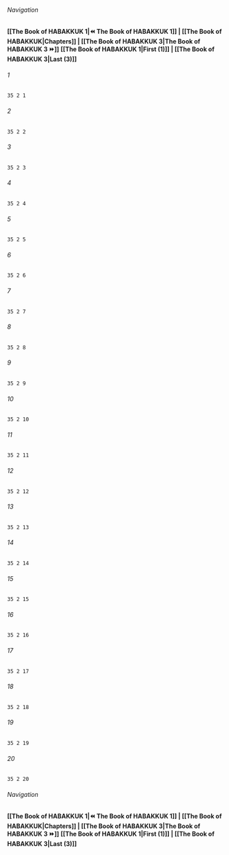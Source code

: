 
###### Navigation
**[[The Book of HABAKKUK 1|⏪ The Book of HABAKKUK 1]] | [[The Book of HABAKKUK|Chapters]] | [[The Book of HABAKKUK 3|The Book of HABAKKUK 3 ⏩]]**
**[[The Book of HABAKKUK 1|First (1)]] | [[The Book of HABAKKUK 3|Last (3)]]**

###### 1
``` verse
35 2 1 
```
###### 2
``` verse
35 2 2 
```
###### 3
``` verse
35 2 3 
```
###### 4
``` verse
35 2 4 
```
###### 5
``` verse
35 2 5 
```
###### 6
``` verse
35 2 6 
```
###### 7
``` verse
35 2 7 
```
###### 8
``` verse
35 2 8 
```
###### 9
``` verse
35 2 9 
```
###### 10
``` verse
35 2 10 
```
###### 11
``` verse
35 2 11 
```
###### 12
``` verse
35 2 12 
```
###### 13
``` verse
35 2 13 
```
###### 14
``` verse
35 2 14 
```
###### 15
``` verse
35 2 15 
```
###### 16
``` verse
35 2 16 
```
###### 17
``` verse
35 2 17 
```
###### 18
``` verse
35 2 18 
```
###### 19
``` verse
35 2 19 
```
###### 20
``` verse
35 2 20 
```

###### Navigation
**[[The Book of HABAKKUK 1|⏪ The Book of HABAKKUK 1]] | [[The Book of HABAKKUK|Chapters]] | [[The Book of HABAKKUK 3|The Book of HABAKKUK 3 ⏩]]**
**[[The Book of HABAKKUK 1|First (1)]] | [[The Book of HABAKKUK 3|Last (3)]]**


